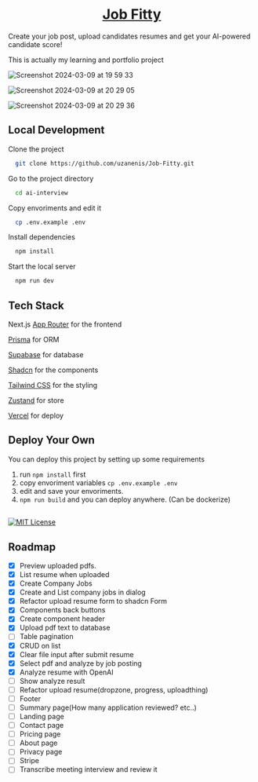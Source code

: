 <a href="https://job-fitty.vercel.app/">
  <h1 align="center">Job Fitty</h1>
</a>

Create your job post, upload candidates resumes and get your AI-powered candidate score!

This is actually my learning and portfolio project

![Screenshot 2024-03-09 at 19 59 33](https://github.com/uzanenis/Job-Fitty/assets/73305571/f2272d8d-171f-4e61-87c7-03e10bf8547b)

![Screenshot 2024-03-09 at 20 29 05](https://github.com/uzanenis/Job-Fitty/assets/73305571/696d06e0-8ea3-49d9-9e12-a1c774ed1ac5)

![Screenshot 2024-03-09 at 20 29 36](https://github.com/uzanenis/Job-Fitty/assets/73305571/036a9eee-7d47-4ce6-9f09-d4f1349f12b9)


## Local Development

Clone the project

```bash
  git clone https://github.com/uzanenis/Job-Fitty.git
```

Go to the project directory

```bash
  cd ai-interview
```

Copy envoriments and edit it

```bash
  cp .env.example .env
```

Install dependencies

```bash
  npm install
```

Start the local server

```bash
  npm run dev
```

## Tech Stack

Next.js [App Router](https://nextjs.org/docs/app) for the frontend

[Prisma](https://www.prisma.io/) for ORM

[Supabase](https://supabase.com/) for database

[Shadcn](https://ui.shadcn.com/) for the components

[Tailwind CSS](https://tailwindcss.com/) for the styling

[Zustand](https://github.com/pmndrs/zustand) for store

[Vercel](https://vercel.com/) for deploy

## Deploy Your Own

You can deploy this project by setting up some requirements

1. run `npm install` first
2. copy envoriment variables `cp .env.example .env`
3. edit and save your envoriments.
4. `npm run build` and you can deploy anywhere. (Can be dockerize)

##

[![MIT License](https://img.shields.io/badge/License-MIT-green.svg)](https://choosealicense.com/licenses/mit/)

## Roadmap

- [x] Preview uploaded pdfs.
- [x] List resume when uploaded
- [x] Create Company Jobs
- [x] Create and List company jobs in dialog
- [x] Refactor upload resume form to shadcn Form
- [x] Components back buttons
- [x] Create component header
- [x] Upload pdf text to database
- [ ] Table pagination
- [x] CRUD on list
- [x] Clear file input after submit resume
- [x] Select pdf and analyze by job posting
- [x] Analyze resume with OpenAI
- [ ] Show analyze result
- [ ] Refactor upload resume(dropzone, progress, uploadthing)
- [ ] Footer
- [ ] Summary page(How many application reviewed? etc..)
- [ ] Landing page
- [ ] Contact page
- [ ] Pricing page
- [ ] About page
- [ ] Privacy page
- [ ] Stripe
- [ ] Transcribe meeting interview and review it
